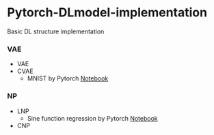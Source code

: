 # Pytorch-DLmodel-implementation
Basic DL structure implementation
### VAE
- VAE
- CVAE
  - MNIST by Pytorch [Notebook](https://github.com/JisuHann/Pytorch-Model-implementation/blob/main/CVAE_MNIST.ipynb)

### NP
- LNP
  - Sine function regression by Pytorch [Notebook](https://github.com/JisuHann/Pytorch-Model-implementation/blob/main/NP-Sine-function-regression.ipynb)
- CNP
